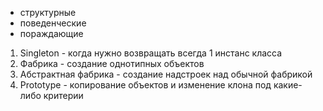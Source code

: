 - структурные
- поведенческие
- пораждающие

1. Singleton - когда нужно возвращать всегда 1 инстанс класса
2. Фабрика - создание однотипных объектов
3. Абстрактная фабрика - создание надстроек над обычной фабрикой
4. Prototype - копирование объектов и изменение клона под какие-либо критерии